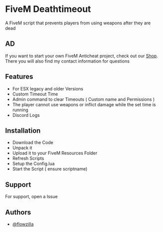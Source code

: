 # FiveM Deathtimeout

A FiveM script that prevents players from using weapons after they are dead

## AD
If you want to start your own FiveM Anticheat project, check out our [Shop](https://soundflow.tebex.io/category/fivem). There you will also find my contact information for questions

## Features

- For ESX legacy and older Versions
- Custom Timeout Time
- Admin command to clear Timeouts ( Custom name and Permissions )
- The player cannot use weapons or inflict damage while the set time is running
- Discord Logs


## Installation

- Download the Code
- Unpack it
- Upload it to your FiveM Resources Folder
- Refresh Scripts
- Setup the Config.lua
- Start the Script ( ensure scriptname)
    
## Support

For support, open a Issue


## Authors

- [@flowzilla](https://www.github.com/flowzilla)